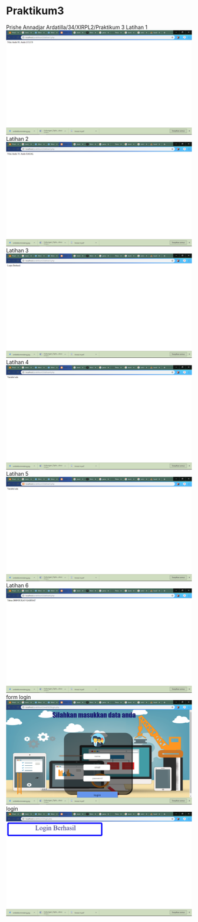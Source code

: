 # Praktikum3
Prishe Annadjar Ardatilla/34/XIRPL2/Praktikum 3
Latihan 1
![alt text](https://github.com/PrisheAA/Praktikum3/blob/master/lat1.png?raw=true)
Latihan 2
![alt text](https://github.com/PrisheAA/Praktikum3/blob/master/lat2.png?raw=true)
Latihan 3
![alt text](https://github.com/PrisheAA/Praktikum3/blob/master/lat3.png?raw=true)
Latihan 4
![alt text](https://github.com/PrisheAA/Praktikum3/blob/master/lat4.png?raw=true)
Latihan 5
![alt text](https://github.com/PrisheAA/Praktikum3/blob/master/lat5.png?raw=true)
Latihan 6
![alt text](https://github.com/PrisheAA/Praktikum3/blob/master/lat6.png?raw=true)
form login
![alt text](https://github.com/PrisheAA/Praktikum3/blob/master/form.png?raw=true)
login
![alt text](https://github.com/PrisheAA/Praktikum3/blob/master/login.png?raw=true)
